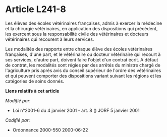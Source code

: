 # Article L241-8

Les élèves des écoles vétérinaires françaises, admis à exercer la médecine et la chirurgie vétérinaires, en application des
dispositions qui précèdent, les exercent sous la responsabilité civile des vétérinaires et docteurs vétérinaires qui
recourent à leurs services.

Les modalités des rapports entre chaque élève des écoles vétérinaires françaises, d'une part, et le vétérinaire ou docteur
vétérinaire qui recourt à ses services, d'autre part, doivent faire l'objet d'un contrat écrit. A défaut de contrat, les
modalités sont régies par des arrêtés du ministre chargé de l'agriculture pris après avis du conseil supérieur de l'ordre des
vétérinaires et qui peuvent comporter des dispositions variant suivant les régions et les catégories de soins donnés.

**Liens relatifs à cet article**

_Modifié par_:

  - Loi n°2001-6 du 4 janvier 2001 - art. 8 () JORF 5 janvier 2001

_Codifié par_:

  - Ordonnance 2000-550 2000-06-22
